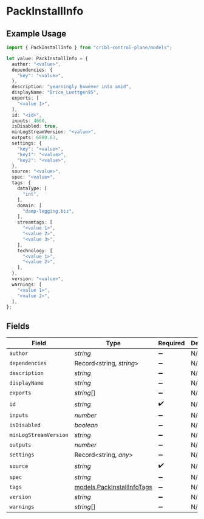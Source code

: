 # PackInstallInfo

## Example Usage

```typescript
import { PackInstallInfo } from "cribl-control-plane/models";

let value: PackInstallInfo = {
  author: "<value>",
  dependencies: {
    "key": "<value>",
  },
  description: "yearningly however into amid",
  displayName: "Brice_Luettgen95",
  exports: [
    "<value 1>",
  ],
  id: "<id>",
  inputs: 4660,
  isDisabled: true,
  minLogStreamVersion: "<value>",
  outputs: 6880.63,
  settings: {
    "key": "<value>",
    "key1": "<value>",
    "key2": "<value>",
  },
  source: "<value>",
  spec: "<value>",
  tags: {
    dataType: [
      "int",
    ],
    domain: [
      "damp-legging.biz",
    ],
    streamtags: [
      "<value 1>",
      "<value 2>",
      "<value 3>",
    ],
    technology: [
      "<value 1>",
      "<value 2>",
    ],
  },
  version: "<value>",
  warnings: [
    "<value 1>",
    "<value 2>",
  ],
};
```

## Fields

| Field                                                          | Type                                                           | Required                                                       | Description                                                    |
| -------------------------------------------------------------- | -------------------------------------------------------------- | -------------------------------------------------------------- | -------------------------------------------------------------- |
| `author`                                                       | *string*                                                       | :heavy_minus_sign:                                             | N/A                                                            |
| `dependencies`                                                 | Record<string, *string*>                                       | :heavy_minus_sign:                                             | N/A                                                            |
| `description`                                                  | *string*                                                       | :heavy_minus_sign:                                             | N/A                                                            |
| `displayName`                                                  | *string*                                                       | :heavy_minus_sign:                                             | N/A                                                            |
| `exports`                                                      | *string*[]                                                     | :heavy_minus_sign:                                             | N/A                                                            |
| `id`                                                           | *string*                                                       | :heavy_check_mark:                                             | N/A                                                            |
| `inputs`                                                       | *number*                                                       | :heavy_minus_sign:                                             | N/A                                                            |
| `isDisabled`                                                   | *boolean*                                                      | :heavy_minus_sign:                                             | N/A                                                            |
| `minLogStreamVersion`                                          | *string*                                                       | :heavy_minus_sign:                                             | N/A                                                            |
| `outputs`                                                      | *number*                                                       | :heavy_minus_sign:                                             | N/A                                                            |
| `settings`                                                     | Record<string, *any*>                                          | :heavy_minus_sign:                                             | N/A                                                            |
| `source`                                                       | *string*                                                       | :heavy_check_mark:                                             | N/A                                                            |
| `spec`                                                         | *string*                                                       | :heavy_minus_sign:                                             | N/A                                                            |
| `tags`                                                         | [models.PackInstallInfoTags](../models/packinstallinfotags.md) | :heavy_minus_sign:                                             | N/A                                                            |
| `version`                                                      | *string*                                                       | :heavy_minus_sign:                                             | N/A                                                            |
| `warnings`                                                     | *string*[]                                                     | :heavy_minus_sign:                                             | N/A                                                            |